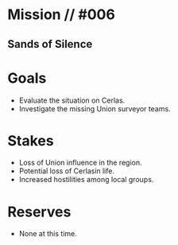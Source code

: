# Mission // #006
## Sands of Silence
# Goals
- Evaluate the situation on Cerlas.
- Investigate the missing Union surveyor teams.

# Stakes
- Loss of Union influence in the region.
- Potential loss of Cerlasin life.
- Increased hostilities among local groups.

# Reserves
- None at this time.
